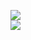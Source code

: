 [![](https://img.shields.io/badge/Made%20With-Github%20Spray-lightgrey.svg?style=for-the-badge&logo=github)](https://github.com/Annihil/github-spray#928)  
[![](https://i.imgur.com/2DrTn0Z.gif)](https://github.com/Annihil/github-spray)